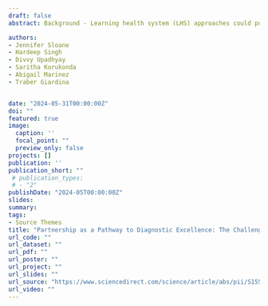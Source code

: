 ```yaml
---
draft: false
abstract: Background - Learning health system (LHS) approaches could potentially help health care organizations (HCOs) identify and address diagnostic errors. However, few such programs exist, and their implementation is poorly understood. Methods - The authors conducted a qualitative evaluation of the Safer Dx Learning Lab, a partnership between a health system and a research team, to identify and learn from diagnostic errors and improve diagnostic safety at an organizational level. The research team conducted virtual interviews to solicit participant feedback regarding experiences with the lab, focusing specifically on implementation and sustainment issues. Results - Interviews of 25 members associated with the lab identified the following successes - learning and professional growth, improved workflow related to streamlining the process of reporting error cases, and a psychologically safe culture for identifying and reporting diagnostic errors. However, multiple barriers also emerged - competing priorities between clinical responsibilities and research, time-management issues related to a lack of protected time, and inadequate guidance to disseminate findings. Lessons learned included understanding the importance of obtaining buy-in from leadership and interested stakeholders, creating a psychologically safe environment for reporting cases, and the need for more protected time for clinicians to review and learn from cases. Conclusion - Findings suggest that a learning health systems approach using partnerships between researchers and a health system affected organizational culture by prioritizing learning from diagnostic errors and encouraging clinicians to be more open to reporting. The study findings can help organizations overcome barriers to engage clinicians and inform future implementation and sustainment of similar initiatives.

authors:
- Jennifer Sloane
- Hardeep Singh
- Divvy Upadhyay
- Saritha Korukonda
- Abigail Marinez
- Traber Giardina


date: "2024-05-31T00:00:00Z"
doi: ""
featured: true
image:
  caption: ''
  focal_point: ""
  preview_only: false
projects: []
publication: ''
publication_short: ""
 # publication_types:
 # - "2"
publishDate: "2024-05T00:00:00Z"
slides: 
summary: 
tags:
- Source Themes
title: "Partnership as a Pathway to Diagnostic Excellence: The Challenges and Successes of Implementing the Safer Dx Learning Lab"
url_code: ""
url_dataset: ""
url_pdf: ""
url_poster: ""
url_project: ""
url_slides: ""
url_source: "https://www.sciencedirect.com/science/article/abs/pii/S1553725024001727"
url_video: ""
---
```


